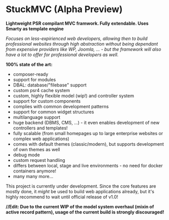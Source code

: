 <h1>StuckMVC (Alpha Preview)</h1>

<strong>Lightweight PSR compilant MVC framwork.
Fully extendable.
Uses Smarty as template engine</strong>

<i>Focuses on less-expirienced web developers, allowing then to build professional websites through high abstraction
without being dependant from expensive providers like WP, Joomla, ... - but the framework will also have a lot to offer
for professional developers as well.</i>

<strong>100% state of the art:</strong>
- composer-ready
- support for modules
- DBAL: database/"filebase" support
- custom psr4 cache system
- custom, highly flexible model (wip!) and controller system
- support for custom components
- complies with common development patterns
- support for common widget structures
- multilanguage support
- huge backend (DBMS, CMS, ...) - it even enables development of new controllers and templates!
- fully scalable (from small homepages up to large enterprise websites or complex web applications)
- comes with default themes (classic/modern), but supports development of own themes as well
- debug mode
- custom request handling
- differs between local, stage and live environments - no need for docker containers anymore!
- many many more...


This project is currently under development.
Since the core features are mostly done, it <i>might</i> be used to build web applications already,
but it's highly recommend to wait until official release of v1.0!

<strong>//Edit: Due to the current WIP of the model system overhaul (mixin of active record pattern),
usage of the current build is strongly discouraged!</strong>
